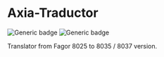 # Axia-Traductor

![Generic badge](https://img.shields.io/badge/made%20with-C++-blue.svg) ![Generic badge](https://img.shields.io/badge/status-NOT%20FUNCTIONAL-red.svg)

Translator from Fagor 8025 to 8035 / 8037 version.
